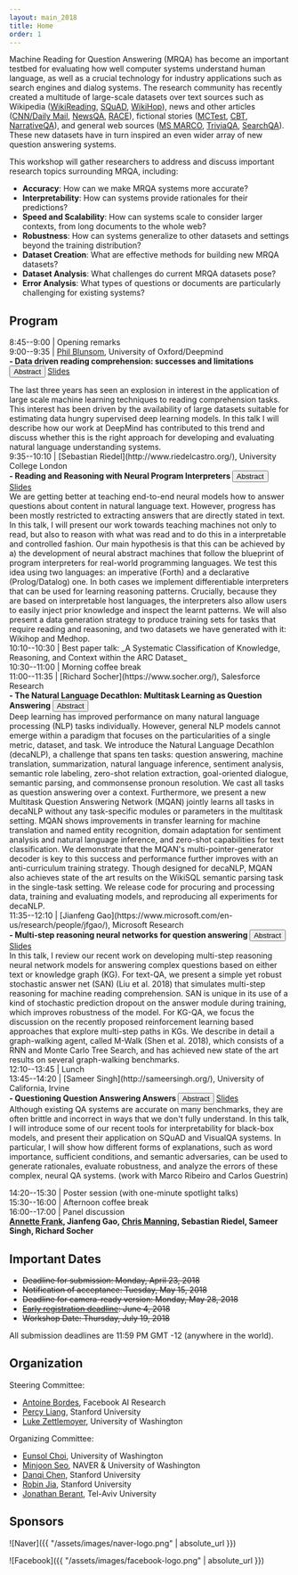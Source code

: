 ```yaml
---
layout: main_2018
title: Home
order: 1
---
```

Machine Reading for Question Answering (MRQA) has become an important testbed for 
evaluating how well computer systems understand human language,
as well as a crucial technology for industry applications such as search engines and dialog systems.
The research community has recently created a multitude of large-scale datasets 
over text sources such as 
Wikipedia ([WikiReading](http://www.aclweb.org/anthology/P16-1145), 
[SQuAD](https://aclweb.org/anthology/D16-1264),
[WikiHop](https://arxiv.org/pdf/1710.06481.pdf)), 
news and other articles ([CNN/Daily Mail](https://arxiv.org/pdf/1506.03340.pdf), 
[NewsQA](https://arxiv.org/pdf/1611.09830.pdf),
[RACE](http://aclweb.org/anthology/D17-1082)),
fictional stories ([MCTest](http://aclweb.org/anthology/D/D13/D13-1020.pdf), 
[CBT](https://arxiv.org/pdf/1511.02301.pdf),
[NarrativeQA](https://arxiv.org/pdf/1712.07040.pdf)), 
and general web sources ([MS MARCO](https://arxiv.org/pdf/1611.09268.pdf), 
[TriviaQA](http://www.aclweb.org/anthology/P17-1147), 
[SearchQA](https://arxiv.org/pdf/1704.05179.pdf)).
These new datasets have in turn inspired an even wider array of new question answering systems.

This workshop will gather researchers to address and discuss important research topics
surrounding MRQA, including:
- **Accuracy**: How can we make MRQA systems more accurate?
- **Interpretability**: How can systems provide rationales for their predictions?
- **Speed and Scalability**: How can systems scale to consider larger contexts, from long documents to the whole web?
- **Robustness**: How can systems generalize to other datasets and settings beyond the training distribution?
- **Dataset Creation**: What are effective methods for building new MRQA datasets?
- **Dataset Analysis**: What challenges do current MRQA datasets pose?
- **Error Analysis**: What types of questions or documents are particularly challenging for existing systems?

## Program
8:45--9:00   | Opening remarks<br> 
9:00--9:35   | [Phil Blunsom](https://www.cs.ox.ac.uk/people/phil.blunsom/), University of Oxford/Deepmind<br><b> - Data driven reading comprehension: successes and limitations  </b><button class="btn btn-outline-info btn-xs" type="button" data-toggle="collapse" data-target="#collapseExample" aria-expanded="false" aria-controls="collapseExample">Abstract</button> <a href="./slides/phil.pdf" class="btn btn-outline-info btn-xs">Slides</a>
<div class="collapse" id="collapseExample">
    <div class="card card-body">The last three years has seen an explosion in interest in the application of large scale machine learning techniques to reading comprehension tasks. This interest has been driven by the availability of large datasets suitable for estimating data hungry supervised deep learning models. In this talk I will describe how our work at DeepMind has contributed to this trend and discuss whether this is the right approach for developing and evaluating natural language understanding systems.</div></div>
9:35--10:10  | [Sebastian Riedel](http://www.riedelcastro.org/), University College London<br><b> - Reading and Reasoning with Neural Program Interpreters  </b>
<button class="btn btn-outline-info btn-xs" type="button" data-toggle="collapse" data-target="#collapseExample0" aria-expanded="false" aria-controls="collapseExample">
    Abstract
  </button> <a href="./slides/sebastian.pdf" class="btn btn-outline-info btn-xs">Slides</a>
  <div class="collapse" id="collapseExample0">
    <div class="card card-body">We are getting better at teaching end-to-end neural models how to answer questions about content in natural language text. However, progress has been mostly restricted to extracting answers that are directly stated in text. In this talk, I will present our work towards teaching machines not only to read, but also to reason with what was read and to do this in a interpretable and controlled fashion. Our main hypothesis is that this can be achieved by a)  the development of neural abstract machines that follow the blueprint of program interpreters for real-world programming languages. We test this idea using two languages: an imperative (Forth) and a declarative (Prolog/Datalog) one. In both cases we implement differentiable interpreters that can be used for learning reasoning patterns. Crucially, because they are based on interpretable host languages, the interpreters also allow users to easily inject prior knowledge and inspect the learnt patterns. We will also present a data generation strategy to produce training sets for tasks that require reading and reasoning, and two datasets we have generated with it: Wikihop and Medhop.</div></div>
10:10--10:30 | Best paper talk: _A Systematic Classification of Knowledge, Reasoning, and Context within the ARC Dataset_<br>
10:30--11:00 | Morning coffee break<br>
11:00--11:35 | [Richard Socher](https://www.socher.org/), Salesforce Research<br><b> - The Natural Language Decathlon: Multitask Learning as Question Answering  </b><button class="btn btn-outline-info btn-xs" type="button" data-toggle="collapse" data-target="#collapseExample1" aria-expanded="false" aria-controls="collapseExample">
    Abstract
  </button>
  <div class="collapse" id="collapseExample1">
    <div class="card card-body">
Deep learning has improved performance on many natural language processing (NLP) tasks individually. However, general NLP models cannot emerge within a paradigm that focuses on the particularities of a single metric, dataset, and task. 
We introduce the Natural Language Decathlon (decaNLP), a challenge that spans ten tasks:
question answering, machine translation, summarization, natural language inference, sentiment analysis, semantic role labeling, zero-shot relation extraction, goal-oriented dialogue, semantic parsing, and commonsense pronoun resolution.
We cast all tasks as question answering over a context. Furthermore, we present a new Multitask Question Answering Network (MQAN) jointly learns all tasks in decaNLP without any task-specific modules or parameters in the multitask setting. MQAN shows improvements in transfer learning for machine translation and named entity recognition, domain adaptation for sentiment analysis and natural language inference, and zero-shot capabilities for text classification. We demonstrate that the MQAN's multi-pointer-generator decoder is key to this success and performance further improves with an anti-curriculum training strategy. Though designed for decaNLP, MQAN also achieves state of the art results on the WikiSQL semantic parsing task in the single-task setting. We release code for procuring and processing data, training and evaluating models, and reproducing all experiments for decaNLP. </div></div>
11:35--12:10 | [Jianfeng Gao](https://www.microsoft.com/en-us/research/people/jfgao/), Microsoft Research<br><b> - Multi-step reasoning neural networks for question answering </b><button class="btn btn-outline-info btn-xs" type="button" data-toggle="collapse" data-target="#collapseExample2" aria-expanded="false" aria-controls="collapseExample">
    Abstract
  </button> <a href="./slides/jianfeng.pdf" class="btn btn-outline-info btn-xs">Slides</a>
  <div class="collapse" id="collapseExample2">
    <div class="card card-body">In this talk, I review our recent work on developing multi-step reasoning neural network models for answering complex questions based on either text or knowledge graph (KG). For text-QA, we present a simple yet robust stochastic answer net (SAN) (Liu et al. 2018) that simulates multi-step reasoning for machine reading comprehension. SAN is unique in its use of a kind of stochastic prediction dropout on the answer module during training, which improves  robustness of the model. For KG-QA, we focus the discussion on the recently proposed reinforcement learning based approaches that explore multi-step paths in KGs. We describe in detail a graph-walking agent, called M-Walk (Shen et al. 2018), which consists of a RNN and Monte Carlo Tree Search, and has achieved new state of the art results on several graph-walking benchmarks.
</div></div>
12:10--13:45 | Lunch<br>
13:45--14:20 | [Sameer Singh](http://sameersingh.org/), University of California, Irvine<br><b> - Questioning Question Answering Answers </b><button class="btn btn-outline-info btn-xs" type="button" data-toggle="collapse" data-target="#collapseExample3" aria-expanded="false" aria-controls="collapseExample">
    Abstract
  </button> <a href="./slides/sameer.pdf" class="btn btn-outline-info btn-xs">Slides</a>
  <div class="collapse" id="collapseExample3">
    <div class="card card-body">Although existing QA systems are accurate on many benchmarks, they are often brittle and incorrect in ways that we don't fully understand. In this talk, I will introduce some of our recent tools for interpretability for black-box models, and present their application on SQuAD and VisualQA systems. In particular, I will show how different forms of explanations, such as word importance, sufficient conditions, and semantic adversaries, can be used to generate rationales, evaluate robustness, and analyze the errors of these complex, neural QA systems. (work with Marco Ribeiro and Carlos Guestrin)
</div></div>

14:20--15:30 | Poster session (with one-minute spotlight talks)<br>
15:30--16:00 | Afternoon coffee break<br>
16:00--17:00 | Panel discussion <br>
<b>[Annette Frank](http://www.cl.uni-heidelberg.de/~frank/), Jianfeng Gao, [Chris Manning](https://nlp.stanford.edu/manning/), Sebastian Riedel, Sameer Singh, Richard Socher</b><br>



## Important Dates
- ~~Deadline for submission: Monday, April 23, 2018~~  
- ~~Notification of acceptance: Tuesday, May 15, 2018~~  
- ~~Deadline for camera-ready version: Monday, May 28, 2018~~  
- ~~[Early registration deadline](https://acl2018.org/registration): June 4, 2018~~ 
- ~~Workshop Date: Thursday, July 19, 2018~~

All submission deadlines are 11:59 PM GMT -12 (anywhere in the world). 

## Organization
Steering Committee:
- [Antoine Bordes](https://research.fb.com/people/bordes-antoine/), Facebook AI Research
- [Percy Liang](https://cs.stanford.edu/~pliang/), Stanford University
- [Luke Zettlemoyer](https://www.cs.washington.edu/people/faculty/lsz), University of Washington

Organizing Committee:
- [Eunsol Choi](https://homes.cs.washington.edu/~eunsol/home.html), University of Washington
- [Minjoon Seo](https://seominjoon.github.io/), NAVER & University of Washington
- [Danqi Chen](http://cs.stanford.edu/people/danqi/), Stanford University
- [Robin Jia](http://stanford.edu/~robinjia/), Stanford University 
- [Jonathan Berant](http://www.cs.tau.ac.il/~joberant/), Tel-Aviv University

## Sponsors
![Naver]({{ "/assets/images/naver-logo.png" | absolute_url }})

![Facebook]({{ "/assets/images/facebook-logo.png" | absolute_url }})




